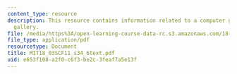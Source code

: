 ```yaml
---
content_type: resource
description: This resource contains information related to a computer generated portrait
  gallery.
file: /media/https%3A/open-learning-course-data-rc.s3.amazonaws.com/18-03sc-differential-equations-fall-2011/e653f108a2f0c6f3be2c3feaf7a5e13f_MIT18_03SCF11_s34_6text.pdf
file_type: application/pdf
resourcetype: Document
title: MIT18_03SCF11_s34_6text.pdf
uid: e653f108-a2f0-c6f3-be2c-3feaf7a5e13f
---
```


